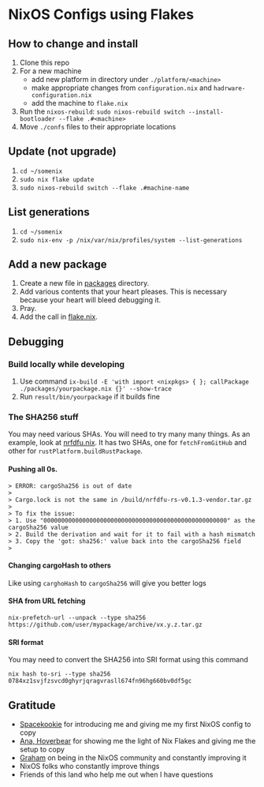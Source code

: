 # NixOS Configs using Flakes

## How to change and install
1. Clone this repo
2. For a new machine
    - add new platform in directory under `./platform/<machine>`
    - make appropriate changes from `configuration.nix` and `hadrware-configuration.nix`
    - add the machine to `flake.nix`
3. Run the `nixos-rebuild`: `sudo nixos-rebuild switch --install-bootloader --flake .#<machine>`
4. Move `./confs` files to their appropriate locations

## Update (not upgrade)

1. `cd ~/somenix`
2. `sudo nix flake update`
3. `sudo nixos-rebuild switch --flake .#machine-name`

## List generations

1. `cd ~/somenix`
2. `sudo nix-env -p /nix/var/nix/profiles/system --list-generations`

## Add a new package

1. Create a new file in [packages](./packages/) directory.
2. Add various contents that your heart pleases. This is necessary because your heart will bleed debugging it.
3. Pray.
4. Add the call in [flake.nix](./flake.nix).
## Debugging

### Build locally while developing

1. Use command `ix-build -E 'with import <nixpkgs> { }; callPackage ./packages/yourpackage.nix {}' --show-trace`
2. Run `result/bin/yourpackage` if it builds fine

### The SHA256 stuff

You may need various SHAs. You will need to try many many things. As an example, look at [nrfdfu.nix](./packages/nrfdfu.nix). It has two SHAs, one for `fetchFromGitHub` and other for `rustPlatform.buildRustPackage`.

#### Pushing all 0s.

```
> ERROR: cargoSha256 is out of date
>
> Cargo.lock is not the same in /build/nrfdfu-rs-v0.1.3-vendor.tar.gz
>
> To fix the issue:
> 1. Use "0000000000000000000000000000000000000000000000000000" as the cargoSha256 value
> 2. Build the derivation and wait for it to fail with a hash mismatch
> 3. Copy the 'got: sha256:' value back into the cargoSha256 field
>
```

#### Changing cargoHash to others

Like using `carghoHash` to `cargoSha256` will give you better logs

#### SHA from URL fetching 

```
nix-prefetch-url --unpack --type sha256  https://github.com/user/mypackage/archive/vx.y.z.tar.gz
```

#### SRI format

You may need to convert the SHA256 into SRI format using this command

```
nix hash to-sri --type sha256  0784xz1svjfzsvcd0ghyrjqragvrasll674fn96hg660bv0df5gc
```

## Gratitude

- [Spacekookie](https://twitter.com/spacekookie) for introducing me and giving me my first NixOS config to copy
- [Ana, Hoverbear](https://twitter.com/a_hoverbear) for showing me the light of Nix Flakes and giving me the setup to copy
- [Graham](https://twitter.com/grhmc/) on being in the NixOS community and constantly improving it
- NixOS folks who constantly improve things
- Friends of this land who help me out when I have questions